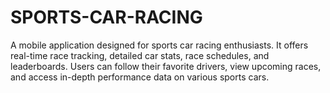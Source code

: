 # SPORTS-CAR-RACING
 A mobile application designed for sports car racing enthusiasts. It offers real-time race tracking, detailed car stats, race schedules, and leaderboards. Users can follow their favorite drivers, view upcoming races, and access in-depth performance data on various sports cars. 
